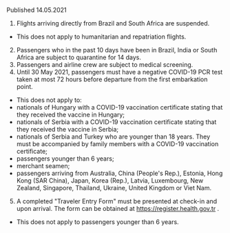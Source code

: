 Published 14.05.2021
1. Flights arriving directly from Brazil and South Africa are suspended.
- This does not apply to humanitarian and repatriation flights.
2. Passengers who in the past 10 days have been in Brazil, India or South Africa are subject to quarantine for 14 days.
3. Passengers and airline crew are subject to medical screening.
4. Until 30 May 2021, passengers must have a negative COVID-19 PCR test taken at most 72 hours before departure from the first embarkation point.
- This does not apply to:
- nationals of Hungary with a COVID-19 vaccination certificate stating that they received the vaccine in Hungary;
- nationals of Serbia with a COVID-19 vaccination certificate stating that they received the vaccine in Serbia;
- nationals of Serbia and Turkey who are younger than 18 years. They must be accompanied by family members with a COVID-19 vaccination certificate;
- passengers younger than 6 years;
- merchant seamen;
- passengers arriving from Australia, China (People's Rep.), Estonia, Hong Kong (SAR China), Japan, Korea (Rep.), Latvia, Luxembourg, New Zealand, Singapore, Thailand, Ukraine, United Kingdom or Viet Nam.
5. A completed "Traveler Entry Form" must be presented at check-in and upon arrival. The form can be obtained at <a href="https://register.health.gov.tr">https://register.health.gov.tr</a> .
 - This does not apply to passengers younger than 6 years.

